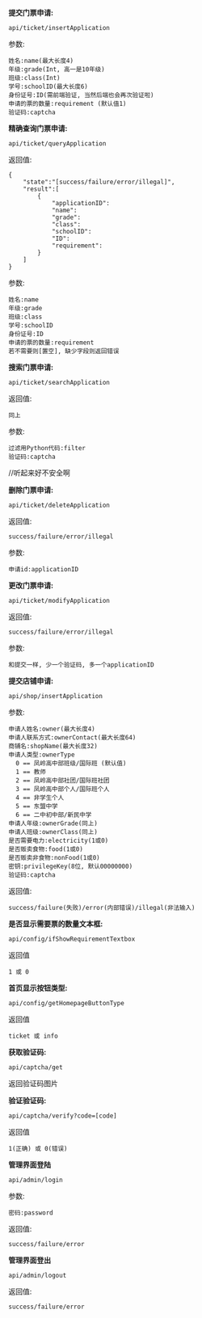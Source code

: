 **提交门票申请:**

    api/ticket/insertApplication
    
参数:

    姓名:name(最大长度4)
    年级:grade(Int, 高一是10年级)
    班级:class(Int)
    学号:schoolID(最大长度6)
    身份证号:ID(需前端验证, 当然后端也会再次验证啦)
    申请的票的数量:requirement (默认值1)
    验证码:captcha
    
**精确查询门票申请:**

    api/ticket/queryApplication
    
返回值:

    {
        "state":"[success/failure/error/illegal]",
        "result":[
            {
                "applicationID":
                "name":
                "grade":
                "class":
                "schoolID":
                "ID":
                "requirement":
            }
        ]
    }

参数:

    姓名:name
    年级:grade
    班级:class
    学号:schoolID
    身份证号:ID
    申请的票的数量:requirement
    若不需要则[置空], 缺少字段则返回错误
    
**搜索门票申请:**

    api/ticket/searchApplication

返回值:
    
    同上

参数:

    过滤用Python代码:filter
    验证码:captcha
    
//听起来好不安全啊

**删除门票申请:**

    api/ticket/deleteApplication
    
返回值:

    success/failure/error/illegal
    
参数:

    申请id:applicationID
    
**更改门票申请:**

    api/ticket/modifyApplication
    
返回值:

    success/failure/error/illegal
    
参数:

    和提交一样, 少一个验证码, 多一个applicationID

**提交店铺申请:**

    api/shop/insertApplication
    
参数:

    申请人姓名:owner(最大长度4)
    申请人联系方式:ownerContact(最大长度64)
    商铺名:shopName(最大长度32)
    申请人类型:ownerType
      0 == 凤岭高中部班级/国际班 (默认值)
      1 == 教师
      2 == 凤岭高中部社团/国际班社团
      3 == 凤岭高中部个人/国际班个人
      4 == 非学生个人
      5 == 东盟中学
      6 == 二中初中部/新民中学
    申请人年级:ownerGrade(同上)
    申请人班级:ownerClass(同上)
    是否需要电力:electricity(1或0)
    是否贩卖食物:food(1或0)
    是否贩卖非食物:nonFood(1或0)
    密钥:privilegeKey(8位, 默认00000000)
    验证码:captcha

返回值:

    success/failure(失败)/error(内部错误)/illegal(非法输入)

**是否显示需要票的数量文本框:**

    api/config/ifShowRequirementTextbox
    
返回值

    1 或 0

**首页显示按钮类型:**

    api/config/getHomepageButtonType

返回值

    ticket 或 info

**获取验证码:**

    api/captcha/get
    
返回验证码图片

**验证验证码:**

    api/captcha/verify?code=[code]
    
返回值

    1(正确) 或 0(错误)

**管理界面登陆**

    api/admin/login
    
参数:

    密码:password
    
返回值:

    success/failure/error
    
**管理界面登出**

    api/admin/logout
    
返回值:

    success/failure/error